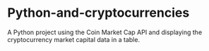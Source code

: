 # Python-and-cryptocurrencies
A Python project using the Coin Market Cap API and displaying the cryptocurrency market capital data in a table.
